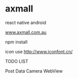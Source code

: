 # axmall
react native android

www.axmall.com.au

npm install

icon  use http://www.iconfont.cn/



TODO LIST

Post Data
Camera
WebView
